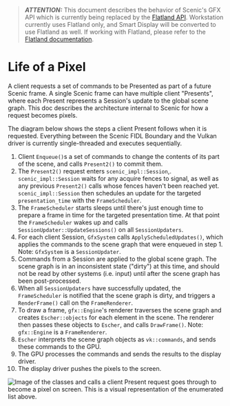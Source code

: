 > **_ATTENTION:_** This document describes the behavior of Scenic's GFX API which is currently being replaced by the [Flatland API](/docs/concepts/ui/scenic/flatland/index.md). Workstation currently uses Flatland only, and Smart Display will be converted to use Flatland as well. If working with Flatland, please refer to the [Flatland documentation](/docs/concepts/ui/index.md).

# Life of a Pixel

A client requests a set of commands to be Presented as part of a future Scenic frame. A single Scenic frame
can have multiple client "Presents", where each Present represents a Session's update to the global scene graph. This
doc describes the architecture internal to Scenic for how a request becomes pixels.

The diagram below shows the steps a client Present follows when it is requested. Everything between the Scenic FIDL Boundary and the Vulkan driver is currently single-threaded and executes sequentially.

1. Client `Enqueue()`s a set of commands to change the contents of its part of the scene, and calls `Present2()` to commit them.
2. The `Present2()` request enters `scenic_impl::Session`,. `scenic_impl::Session` waits for any acquire fences to signal, as well as any previous `Present2()` calls whose fences haven't been reached yet. `scenic_impl::Session` then schedules an update for the targeted `presentation_time` with the `FrameScheduler`.
3. The `FrameScheduler` starts sleeps until there's just enough time to prepare a frame in time for the targeted presentation time. At that point the `FrameScheduler` wakes up and calls `SessionUpdater::UpdateSessions()` on all `SessionUpdaters`.
4. For each client Session, `GfxSystem` calls `ApplyScheduledUpdates()`, which applies the commands to the scene graph that were enqueued in step 1.
  Note: `GfxSystem` is a `SessionUpdater`.
5. Commands from a Session are applied to the global scene graph. The scene graph is in an inconsistent state ("dirty") at this time, and should not be read by other systems (i.e. input) until after the scene graph has been post-processed.
6. When all `SessionUpdaters` have successfully updated, the `FrameScheduler` is notified that the scene graph is dirty, and triggers a `RenderFrame()` call on the `FrameRenderer`.
7. To draw a frame, `gfx::Engine`'s renderer traverses the scene graph and creates `Escher::objects` for each element in the scene. The renderer then passes these objects to `Escher`, and calls `DrawFrame()`.
  Note: `gfx::Engine` is a `FrameRenderer`.
8. `Escher` interprets the scene graph objects as `vk::commands`, and sends these commands to the GPU.
9. The GPU processes the commands and sends the results to the display driver.
10. The display driver pushes the pixels to the screen.

![Image of the classes and calls a client Present request goes through to become a pixel on screen. This is a visual representation of the enumerated list above.](/docs/development/graphics/scenic/meta/life_of_pixel.svg)
